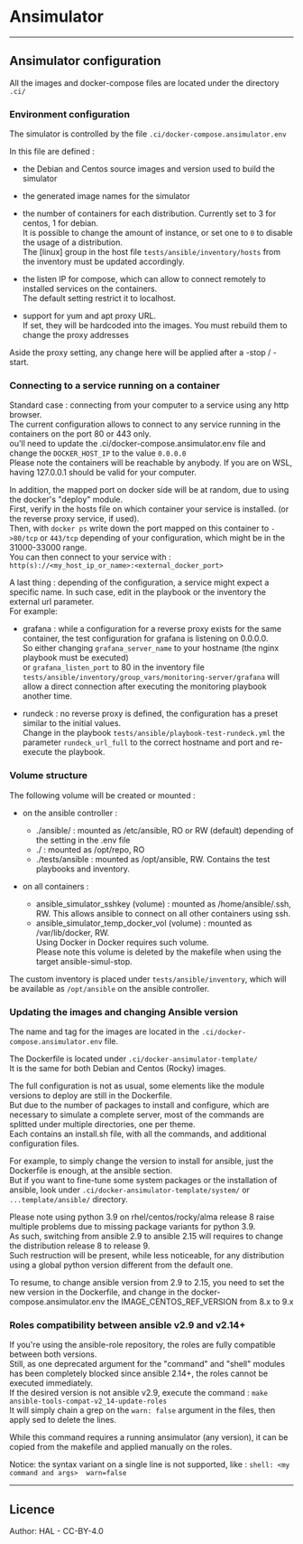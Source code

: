 # Ansimulator

---
## Ansimulator configuration

All the images and docker-compose files are located under the directory `.ci/`  


### Environment configuration

The simulator is controlled by the file `.ci/docker-compose.ansimulator.env`  

In this file are defined : 
* the Debian and Centos source images and version used to build the simulator

* the generated image names for the simulator

* the number of containers for each distribution. Currently set to 3 for centos, 1 for debian.  
  It is possible to change the amount of instance, or set one to `0` to disable the usage of a distribution.  
  The [linux] group in the host file `tests/ansible/inventory/hosts` from the inventory must be updated accordingly.  

* the listen IP for compose, which can allow to connect remotely to installed services on the containers.  
  The default setting restrict it to localhost.

* support for yum and apt proxy URL.  
  If set, they will be hardcoded into the images. You must rebuild them to change the proxy addresses

Aside the proxy setting, any change here will be applied after a -stop / -start.


### Connecting to a service running on a container

Standard case : connecting from your computer to a service using any http browser.  
The current configuration allows to connect to any service running in the containers on the port 80 or 443 only.  
ou'll need to update the .ci/docker-compose.ansimulator.env file and change the `DOCKER_HOST_IP` to the value `0.0.0.0`  
Please note the containers will be reachable by anybody. If you are on WSL, having 127.0.0.1 should be valid for your computer.  

In addition, the mapped port on docker side will be at random, due to using the docker's "deploy" module.  
First, verify in the hosts file on which container your service is installed. (or the reverse proxy service, if used).  
Then, with `docker ps` write down the port mapped on this container to `->80/tcp` or `443/tcp` depending of your configuration, which might be in the 31000-33000 range.  
You can then connect to your service with : `http(s)://<my_host_ip_or_name>:<external_docker_port>`

A last thing : depending of the configuration, a service might expect a specific name. In such case, edit in the playbook or the inventory the external url parameter.  
For example:
* grafana : while a configuration for a reverse proxy exists for the same container, the test configuration for grafana is listening on 0.0.0.0.  
  So either changing `grafana_server_name` to your hostname (the nginx playbook must be executed)  
  or `grafana_listen_port` to 80 in the inventory file `tests/ansible/inventory/group_vars/monitoring-server/grafana` will allow a direct connection after executing the monitoring playbook another time.
  
* rundeck : no reverse proxy is defined, the configuration has a preset similar to the initial values.  
  Change in the playbook `tests/ansible/playbook-test-rundeck.yml` the parameter `rundeck_url_full` to the correct hostname and port and re-execute the playbook.


### Volume structure

The following volume will be created or mounted :
* on the ansible controller :
  * ./ansible/ : mounted as /etc/ansible, RO or RW (default) depending of the setting in the .env file  
  * ./ : mounted as /opt/repo, RO
  * ./tests/ansible : mounted as /opt/ansible, RW. Contains the test playbooks and inventory.

* on all containers :
  * ansible_simulator_sshkey (volume) : mounted as /home/ansible/.ssh, RW. This allows ansible to connect on all other containers using ssh. 
  * ansible_simulator_temp_docker_vol (volume) : mounted as /var/lib/docker, RW.  
    Using Docker in Docker requires such volume.  
    Please note this volume is deleted by the makefile when using the target ansible-simul-stop.


The custom inventory is placed under `tests/ansible/inventory`, which will be available as `/opt/ansible` on the ansible controller.


### Updating the images and changing Ansible version

The name and tag for the images are located in the `.ci/docker-compose.ansimulator.env` file.

The Dockerfile is located under `.ci/docker-ansimulator-template/`  
It is the same for both Debian and Centos (Rocky) images.

The full configuration is not as usual, some elements like the module versions to deploy are still in the Dockerfile.  
But due to the number of packages to install and configure, which are necessary to simulate a complete server, most of the commands are splitted under multiple directories, one per theme.  
Each contains an install.sh file, with all the commands, and additional configuration files.  

For example, to simply change the version to install for ansible, just the Dockerfile is enough, at the ansible section.  
But if you want to fine-tune some system packages or the installation of ansible, look under `.ci/docker-ansimulator-template/system/`  or `...template/ansible/` directory.  

Please note using python 3.9 on rhel/centos/rocky/alma release 8 raise multiple problems due to missing package variants for python 3.9.  
As such, switching from ansible 2.9 to ansible 2.15 will requires to change the distribution release 8 to release 9.  
Such restruction will be present, while less noticeable, for any distribution using a global python version different from the default one.

To resume, to change ansible version from 2.9 to 2.15, you need to set the new version in the Dockerfile, and change in the docker-compose.ansimulator.env the IMAGE_CENTOS_REF_VERSION from 8.x to 9.x


### Roles compatibility between ansible v2.9 and v2.14+

If you're using the ansible-role repository, the roles are fully compatible between both versions.  
Still, as one deprecated argument for the "command" and "shell" modules has been completely blocked since ansible 2.14+, the roles cannot be executed immediately.  
If the desired version is not ansible v2.9, execute the command : `make ansible-tools-compat-v2_14-update-roles`  
It will simply chain a grep on the `warn: false` argument in the files, then apply sed to delete the lines. 

While this command requires a running ansimulator (any version), it can be copied from the makefile and applied manually on the roles.

Notice: the syntax variant on a single line is not supported, like : `shell: <my command and args>  warn=false `


---
## Licence

Author: HAL - CC-BY-4.0

